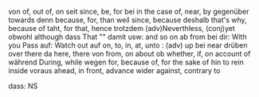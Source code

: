 von of, out of, on
seit since, be, for
bei in the case of, near, by
gegenüber towards
denn because, for, than
weil since, because
deshalb that's why, because of taht, for that, hence
trotzdem (adv)Neverthless, (conj)yet
obwohl although
dass That ""
damit usw: and so on
ab from
bei dir: With you
Pass auf: Watch out
auf on, to, in, at, unto : (adv) up
bei near
drüben over there
da here, there
von from, on about 
ob whether, if, on account of
während During, while
wegen for, because of, for the sake of
hin to
rein inside
voraus ahead, in front, advance
wider against, contrary to 

 dass: NS
 
